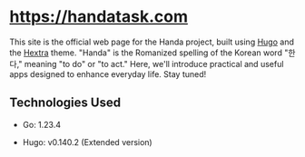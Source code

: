 # https://handatask.com

This site is the official web page for the Handa project, built using [Hugo](https://gohugo.io/) and the [Hextra](https://github.com/imfing/hextra) theme. "Handa" is the Romanized spelling of the Korean word "한다," meaning "to do" or "to act." Here, we'll introduce practical and useful apps designed to enhance everyday life. Stay tuned!


## Technologies Used

- Go: 1.23.4

- Hugo: v0.140.2 (Extended version)
